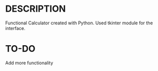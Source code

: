 # DESCRIPTION
Functional Calculator created with Python. Used tkinter module for the interface.
# TO-DO
Add more functionality
